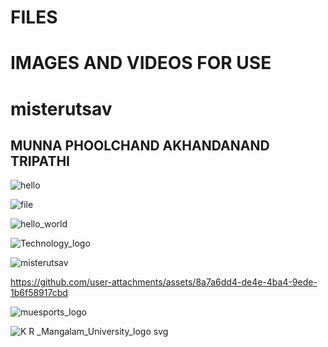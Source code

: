 # FILES
# IMAGES AND VIDEOS FOR USE
<h1>misterutsav</h1>
<h2>MUNNA PHOOLCHAND AKHANDANAND TRIPATHI</h2>

![hello](https://github.com/user-attachments/assets/4334f74b-3371-4b7d-b6eb-7de4ddad5df1)


![file](https://github.com/user-attachments/assets/4dbeb616-5521-42ee-b57a-0464f62bcff1)

![hello_world](https://github.com/user-attachments/assets/68b84d26-382e-42e6-b51b-728a35a6461c)

![Technology_logo](https://github.com/user-attachments/assets/bb05585d-68e7-47ab-a9bb-9d5040bc9573)

![misterutsav](https://github.com/user-attachments/assets/91b13220-ac8d-4867-8f16-ae8badf41acb)

https://github.com/user-attachments/assets/8a7a6dd4-de4e-4ba4-9ede-1b6f58917cbd

![muesports_logo](https://github.com/user-attachments/assets/6ec80c8d-1825-4f75-9ac6-d97c2ebf99d9)

![K R _Mangalam_University_logo svg](https://github.com/user-attachments/assets/1c2fd9db-96e0-46df-bfc5-620b286b34bf)

